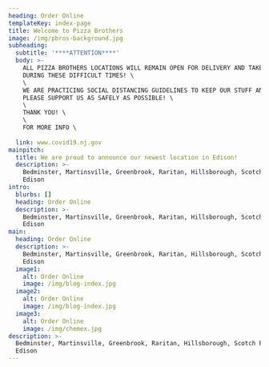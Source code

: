 ```yaml
---
heading: Order Online
templateKey: index-page
title: Welcome to Pizza Brothers
image: /img/pbros-background.jpg
subheading:
  subtitle: '****ATTENTION****'
  body: >-
    ALL PIZZA BROTHERS LOCATIONS WILL REMAIN OPEN FOR DELIVERY AND TAKEOUT \
    DURING THESE DIFFICULT TIMES! \
    \
    WE ARE PRACTICING SOCIAL DISTANCING GUIDELINES TO KEEP OUR STUFF AND CUSTOMERS SAFE. \
    PLEASE SUPPORT US AS SAFELY AS POSSIBLE! \
    \
    THANK YOU! \
    \
    FOR MORE INFO \
    
  link: www.covid19.nj.gov  
mainpitch:
  title: We are proud to announce our newest location in Edison!
  description: >-
    Bedminster, Martinsville, Greenbrook, Raritan, Hillsborough, Scotch Plains,
    Edison
intro:
  blurbs: []
  heading: Order Online
  description: >-
    Bedminster, Martinsville, Greenbrook, Raritan, Hillsborough, Scotch Plains,
    Edison
main:
  heading: Order Online
  description: >-
    Bedminster, Martinsville, Greenbrook, Raritan, Hillsborough, Scotch Plains,
    Edison
  image1:
    alt: Order Online
    image: /img/blog-index.jpg
  image2:
    alt: Order Online
    image: /img/blog-index.jpg
  image3:
    alt: Order Online
    image: /img/chemex.jpg
description: >-
  Bedminster, Martinsville, Greenbrook, Raritan, Hillsborough, Scotch Plains,
  Edison
---
```

